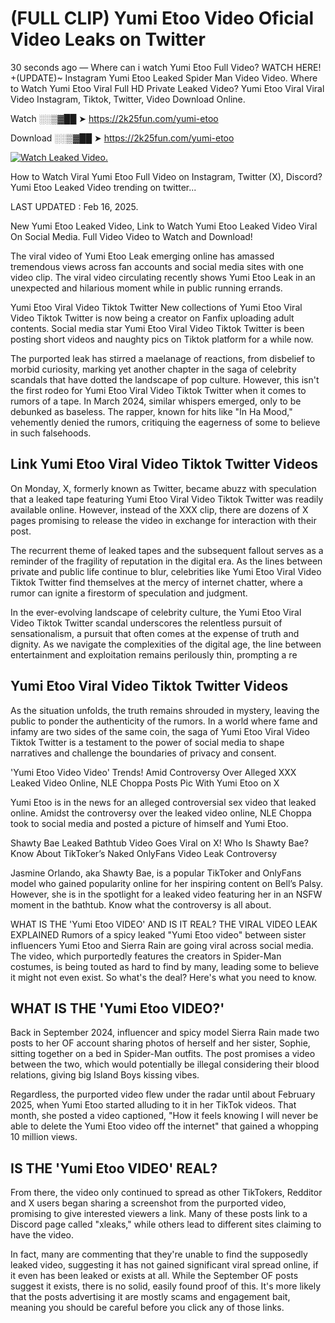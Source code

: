 # (FULL CLIP) Yumi Etoo Video Oficial Video Leaks on Twitter

30 seconds ago — Where can i watch Yumi Etoo Full Video? WATCH HERE! +(UPDATE)~ Instagram Yumi Etoo Leaked Spider Man Video Video. Where to Watch Yumi Etoo Viral Full HD Private Leaked Video? Yumi Etoo Viral Viral Video Instagram, Tiktok, Twitter, Video Download Online.

Watch ░░▒▓██ ➤ https://2k25fun.com/yumi-etoo

Download ░░▒▓██ ➤ https://2k25fun.com/yumi-etoo

[![Watch Leaked Video.](https://miro.medium.com/v2/resize:fit:828/format:webp/1*cilzJN44JGOrTw9NJCrNHA.gif "Watch Leaked Video")](https://2k25fun.com/yumi-etoo)

How to Watch Viral Yumi Etoo Full Video on Instagram, Twitter (X), Discord? Yumi Etoo Leaked Video trending on twitter...

LAST UPDATED : Feb 16, 2025.

New Yumi Etoo Leaked Video, Link to Watch Yumi Etoo Leaked Video Viral On Social Media. Full Video Video to Watch and Download!

The viral video of Yumi Etoo Leak emerging online has amassed tremendous views across fan accounts and social media sites with one video clip. The viral video circulating recently shows Yumi Etoo Leak in an unexpected and hilarious moment while in public running errands.

Yumi Etoo Viral Video Tiktok Twitter New collections of Yumi Etoo Viral Video Tiktok Twitter is now being a creator on Fanfix uploading adult contents. Social media star Yumi Etoo Viral Video Tiktok Twitter is been posting short videos and naughty pics on Tiktok platform for a while now.

The purported leak has stirred a maelanage of reactions, from disbelief to morbid curiosity, marking yet another chapter in the saga of celebrity scandals that have dotted the landscape of pop culture. However, this isn't the first rodeo for Yumi Etoo Viral Video Tiktok Twitter when it comes to rumors of a tape. In March 2024, similar whispers emerged, only to be debunked as baseless. The rapper, known for hits like "In Ha Mood," vehemently denied the rumors, critiquing the eagerness of some to believe in such falsehoods.

## Link Yumi Etoo Viral Video Tiktok Twitter Videos

On Monday, X, formerly known as Twitter, became abuzz with speculation that a leaked tape featuring Yumi Etoo Viral Video Tiktok Twitter was readily available online. However, instead of the XXX clip, there are dozens of X pages promising to release the video in exchange for interaction with their post.

The recurrent theme of leaked tapes and the subsequent fallout serves as a reminder of the fragility of reputation in the digital era. As the lines between private and public life continue to blur, celebrities like Yumi Etoo Viral Video Tiktok Twitter find themselves at the mercy of internet chatter, where a rumor can ignite a firestorm of speculation and judgment.

In the ever-evolving landscape of celebrity culture, the Yumi Etoo Viral Video Tiktok Twitter scandal underscores the relentless pursuit of sensationalism, a pursuit that often comes at the expense of truth and dignity. As we navigate the complexities of the digital age, the line between entertainment and exploitation remains perilously thin, prompting a re

##  Yumi Etoo Viral Video Tiktok Twitter Videos

As the situation unfolds, the truth remains shrouded in mystery, leaving the public to ponder the authenticity of the rumors. In a world where fame and infamy are two sides of the same coin, the saga of Yumi Etoo Viral Video Tiktok Twitter is a testament to the power of social media to shape narratives and challenge the boundaries of privacy and consent.

'Yumi Etoo Video Video' Trends! Amid Controversy Over Alleged XXX Leaked Video Online, NLE Choppa Posts Pic With Yumi Etoo on X

Yumi Etoo is in the news for an alleged controversial sex video that leaked online. Amidst the controversy over the leaked video online, NLE Choppa took to social media and posted a picture of himself and Yumi Etoo.

Shawty Bae Leaked Bathtub Video Goes Viral on X! Who Is Shawty Bae? Know About TikToker’s Naked OnlyFans Video Leak Controversy

Jasmine Orlando, aka Shawty Bae, is a popular TikToker and OnlyFans model who gained popularity online for her inspiring content on Bell’s Palsy. However, she is in the spotlight for a leaked video featuring her in an NSFW moment in the bathtub. Know what the controversy is all about.

WHAT IS THE 'Yumi Etoo VIDEO' AND IS IT REAL? THE VIRAL VIDEO LEAK EXPLAINED Rumors of a spicy leaked "Yumi Etoo video" between sister influencers Yumi Etoo and Sierra Rain are going viral across social media. The video, which purportedly features the creators in Spider-Man costumes, is being touted as hard to find by many, leading some to believe it might not even exist. So what's the deal? Here's what you need to know.

## WHAT IS THE 'Yumi Etoo VIDEO?'

Back in September 2024, influencer and spicy model Sierra Rain made two posts to her OF account sharing photos of herself and her sister, Sophie, sitting together on a bed in Spider-Man outfits. The post promises a video between the two, which would potentially be illegal considering their blood relations, giving big Island Boys kissing vibes.

Regardless, the purported video flew under the radar until about February 2025, when Yumi Etoo started alluding to it in her TikTok videos. That month, she posted a video captioned, "How it feels knowing I will never be able to delete the Yumi Etoo video off the internet" that gained a whopping 10 million views.

## IS THE 'Yumi Etoo VIDEO' REAL?

From there, the video only continued to spread as other TikTokers, Redditor and X users began sharing a screenshot from the purported video, promising to give interested viewers a link. Many of these posts link to a Discord page called "xleaks," while others lead to different sites claiming to have the video.

In fact, many are commenting that they're unable to find the supposedly leaked video, suggesting it has not gained significant viral spread online, if it even has been leaked or exists at all. While the September OF posts suggest it exists, there is no solid, easily found proof of this. It's more likely that the posts advertising it are mostly scams and engagement bait, meaning you should be careful before you click any of those links.